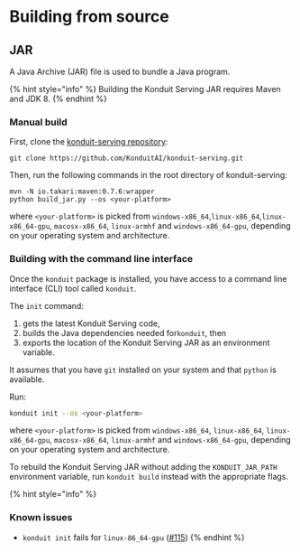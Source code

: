 # Building from source

## JAR

A Java Archive \(JAR\) file is used to bundle a Java program. 

{% hint style="info" %}
Building the Konduit Serving JAR requires Maven and JDK 8.
{% endhint %}

### Manual build

First, clone the [konduit-serving repository](https://github.com/KonduitAI/konduit-serving):

```text
git clone https://github.com/KonduitAI/konduit-serving.git
```

Then, run the following commands in the root directory of konduit-serving:

```text
mvn -N io.takari:maven:0.7.6:wrapper
python build_jar.py --os <your-platform>
```

where `<your-platform>` is picked from `windows-x86_64`,`linux-x86_64`,`linux-x86_64-gpu`, `macosx-x86_64`, `linux-armhf` and `windows-x86_64-gpu`, depending on your operating system and architecture.

### Building with the command line interface

Once the `konduit` package is installed, you have access to a command line interface \(CLI\) tool called `konduit`.

The `init` command:

1. gets the latest Konduit Serving code, 
2. builds the Java dependencies needed for`konduit`, then 
3. exports the location of the Konduit Serving JAR as an environment variable. 

It assumes that you have `git` installed on your system and that `python` is available.

Run:

```bash
konduit init --os <your-platform>
```

where `<your-platform>` is picked from `windows-x86_64`, `linux-x86_64`, `linux-x86_64-gpu`,  `macosx-x86_64`, `linux-armhf` and `windows-x86_64-gpu`, depending on your operating system and architecture.

To rebuild the Konduit Serving JAR without adding the `KONDUIT_JAR_PATH` environment variable, run `konduit build` instead with the appropriate flags.

{% hint style="info" %}
### Known issues

* `konduit init` fails for  `linux-86_64-gpu` \([\#115](https://github.com/KonduitAI/konduit-serving/issues/115)\)
{% endhint %}

